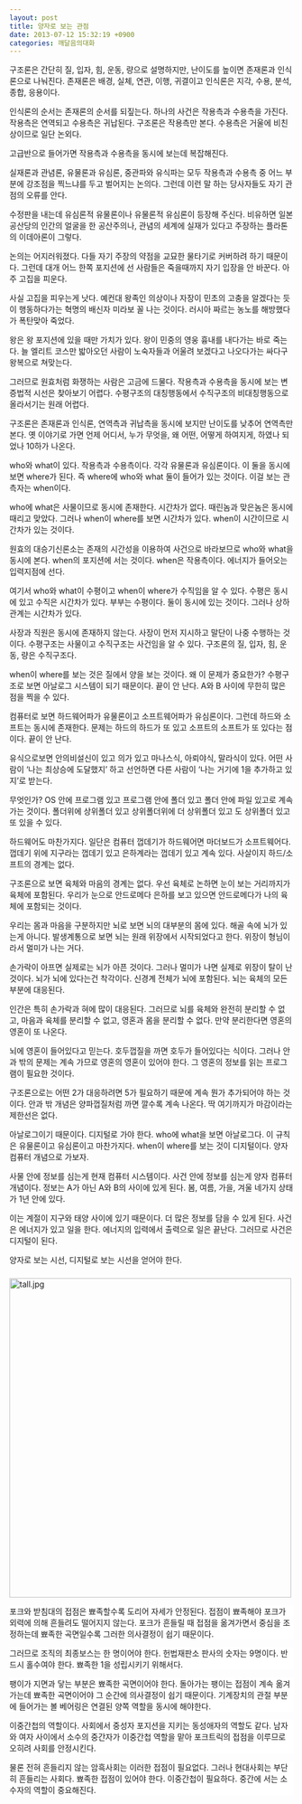 ```yaml
---
layout: post
title: 양자로 보는 관점
date: 2013-07-12 15:32:19 +0900
categories: 깨달음의대화
---
```

구조론은 간단히 질, 입자, 힘, 운동, 량으로 설명하지만, 난이도를 높이면 존재론과 인식론으로 나눠진다. 존재론은 배경, 실체, 연관, 이행, 귀결이고 인식론은 지각, 수용, 분석, 종합, 응용이다. 


  


인식론의 순서는 존재론의 순서를 되짚는다. 하나의 사건은 작용측과 수용측을 가진다. 작용측은 연역되고 수용측은 귀납된다. 구조론은 작용측만 본다. 수용측은 거울에 비친 상이므로 일단 논외다. 


  


고급반으로 들어가면 작용측과 수용측을 동시에 보는데 복잡해진다. 


  


실재론과 관념론, 유물론과 유심론, 중관파와 유식파는 모두 작용측과 수용측 중 어느 부분에 강조점을 찍느냐를 두고 벌어지는 논의다. 그런데 이런 말 하는 당사자들도 자기 관점의 오류를 안다. 


  


수정판을 내는데 유심론적 유물론이나 유물론적 유심론이 등장해 주신다. 비유하면 일본공산당의 인간의 얼굴을 한 공산주의나, 관념의 세계에 실재가 있다고 주장하는 플라톤의 이데아론이 그렇다. 


  


논의는 어지러워졌다. 다들 자기 주장의 약점을 교묘한 물타기로 커버하려 하기 때문이다. 그런데 대개 어느 한쪽 포지션에 선 사람들은 죽을때까지 자기 입장을 안 바꾼다. 아주 고집을 피운다. 


  


사실 고집을 피우는게 낫다. 예컨대 왕족인 의상이나 자장이 민초의 고충을 알겠다는 듯이 행동하다가는 혁명의 배신자 미라보 꼴 나는 것이다. 러시아 짜르는 농노를 해방했다가 폭탄맞아 죽었다. 


  


왕은 왕 포지션에 있을 때만 가치가 있다. 왕이 민중의 영웅 흉내를 내다가는 바로 죽는다. 늘 엘리트 코스만 밟아오던 사람이 노숙자들과 어울려 보겠다고 나오다가는 싸다구 왕복으로 쳐맞는다. 


  


그러므로 원효처럼 화쟁하는 사람은 고금에 드물다. 작용측과 수용측을 동시에 보는 변증법적 시선은 찾아보기 어렵다. 수평구조의 대칭행동에서 수직구조의 비대칭행동으로 올라서기는 원래 어렵다. 


  


구조론은 존재론과 인식론, 연역측과 귀납측을 동시에 보지만 난이도를 낮추어 연역측만 본다. 옛 이야기로 가면 언제 어디서, 누가 무엇을, 왜 어떤, 어떻게 하여지게, 하였나 되었나 10하가 나온다.


  


who와 what이 있다. 작용측과 수용측이다. 각각 유물론과 유심론이다. 이 둘을 동시에 보면 where가 된다. 즉 where에 who와 what 둘이 들어가 있는 것이다. 이걸 보는 관측자는 when이다. 


  


who에 what은 사물이므로 동시에 존재한다. 시간차가 없다. 때린놈과 맞은놈은 동시에 때리고 맞았다. 그러나 when이 where를 보면 시간차가 있다. when이 시간이므로 시간차가 있는 것이다. 


  


원효의 대승기신론소는 존재의 시간성을 이용하여 사건으로 바라보므로 who와 what을 동시에 본다. when의 포지션에 서는 것이다. when은 작용측이다. 에너지가 들어오는 입력지점에 선다. 


  


여기서 who와 what이 수평이고 when이 where가 수직임을 알 수 있다. 수평은 동시에 있고 수직은 시간차가 있다. 부부는 수평이다. 둘이 동시에 있는 것이다. 그러나 상하관계는 시간차가 있다.


  


사장과 직원은 동시에 존재하지 않는다. 사장이 먼저 지시하고 말단이 나중 수행하는 것이다. 수평구조는 사물이고 수직구조는 사건임을 알 수 있다. 구조론의 질, 입자, 힘, 운동, 량은 수직구조다. 


  


when이 where를 보는 것은 질에서 양을 보는 것이다. 왜 이 문제가 중요한가? 수평구조로 보면 아날로그 시스템이 되기 때문이다. 끝이 안 난다. A와 B 사이에 무한히 많은 점을 찍을 수 있다. 


  


컴퓨터로 보면 하드웨어파가 유물론이고 소프트웨어파가 유심론이다. 그런데 하드와 소프트는 동시에 존재한다. 문제는 하드의 하드가 또 있고 소프트의 소프트가 또 있다는 점이다. 끝이 안 난다.


  


유식으로보면 안의비설신이 있고 의가 있고 마나스식, 아뢰야식, 말라식이 있다. 어떤 사람이 ‘나는 최상승에 도달했지’ 하고 선언하면 다른 사람이 ‘나는 거기에 1을 추가하고 있지’로 받는다.


  


무엇인가? OS 안에 프로그램 있고 프로그램 안에 폴더 있고 폴더 안에 파일 있고로 계속 가는 것이다. 폴더위에 상위폴더 있고 상위폴더위에 더 상위폴더 있고 도 상위폴더 있고 또 있을 수 있다.


  


하드웨어도 마찬가지다. 일단은 컴퓨터 껍데기가 하드웨어면 마더보드가 소프트웨어다. 껍데기 위에 지구라는 껍데기 있고 은하계라는 껍데기 있고 계속 있다. 사살이지 하드/소프트의 경계는 없다. 


  


구조론으로 보면 육체와 마음의 경계는 없다. 우선 육체로 논하면 눈이 보는 거리까지가 육체에 포함된다. 우리가 눈으로 안드로메다 은하를 보고 있으면 안드로메다가 나의 육체에 포함되는 것이다. 


  


우리는 몸과 마음을 구분하지만 뇌로 보면 뇌의 대부분의 몸에 있다. 해골 속에 뇌가 있는게 아니다. 발생계통으로 보면 뇌는 원래 위장에서 시작되었다고 한다. 위장이 형님이라서 멀미가 나는 거다.


  


손가락이 아프면 실제로는 뇌가 아픈 것이다. 그러나 멀미가 나면 실제로 위장이 탈이 난 것이다. 뇌가 뇌에 있다는건 착각이다. 신경계 전체가 뇌에 포함된다. 뇌는 육체의 모든 부분에 대응된다.


  


인간은 특히 손가락과 혀에 많이 대응된다. 그러므로 뇌를 육체와 완전히 분리할 수 없고, 마음과 육체를 분리할 수 없고, 영혼과 몸을 분리할 수 없다. 만약 분리한다면 영혼의 영혼이 또 나온다. 


  


뇌에 영혼이 들어있다고 믿는다. 호두껍질을 까면 호두가 들어있다는 식이다. 그러나 안과 밖의 문제는 계속 가므로 영혼의 영혼이 있어야 한다. 그 영혼의 정보를 읽는 프로그램이 필요한 것이다. 


  


구조론으로는 어떤 2가 대응하려면 5가 필요하기 때문에 계속 뭔가 추가되어야 하는 것이다. 안과 밖 개념은 양파껍질처럼 까면 깔수록 계속 나온다. 딱 여기까지가 마감이라는 제한선은 없다. 


  


아날로그이기 때문이다. 디지털로 가야 한다. who에 what을 보면 아날로그다. 이 규칙은 유물론이고 유심론이고 마찬가지다. when이 where를 보는 것이 디지털이다. 양자컴퓨터 개념으로 가보자. 


  


사물 안에 정보를 심는게 현재 컴퓨터 시스템이다. 사건 안에 정보를 심는게 양자 컴퓨터 개념이다. 정보는 A가 아닌 A와 B의 사이에 있게 된다. 봄, 여름, 가을, 겨울 네가지 상태가 1년 안에 있다. 


  


이는 계절이 지구와 태양 사이에 있기 때문이다. 더 많은 정보를 담을 수 있게 된다. 사건은 에너지가 있고 일을 한다. 에너지의 입력에서 출력으로 일은 끝난다. 그러므로 사건은 디지털이 된다.


  


양자로 보는 시선, 디지털로 보는 시선을 얻어야 한다. 



###



 <img alt="tall.jpg" src="assets/attach/images/198/312/369/tall.jpg" width="500" height="565" />



<p style="BACKGROUND: #ffffff; mso-pagination: none; mso-padding-alt: 0pt 0pt 0pt 0pt" class="0">
  포크와 받침대의 접점은 뾰족할수록 도리어 자세가 안정된다. 접점이 뾰족해야 포크가 외력에 의해 흔들려도 떨어지지 않는다. 포크가 흔들릴 때 접점을 옮겨가면서 중심을 조정하는데 뾰족한 곡면일수록 그러한 의사결정이 쉽기 때문이다.
</p>

<p style="BACKGROUND: #ffffff; mso-pagination: none; mso-padding-alt: 0pt 0pt 0pt 0pt" class="0">
</p>

<p style="BACKGROUND: #ffffff; mso-pagination: none; mso-padding-alt: 0pt 0pt 0pt 0pt" class="0">
  그러므로 조직의 최종보스는 한 명이어야 한다. 헌법재판소 판사의 숫자는 9명이다. 반드시 홀수여야 한다. 뾰족한 1을 성립시키기 위해서다.
</p>

<p style="BACKGROUND: #ffffff; mso-pagination: none; mso-padding-alt: 0pt 0pt 0pt 0pt" class="0">
</p>

<p style="BACKGROUND: #ffffff; mso-pagination: none; mso-padding-alt: 0pt 0pt 0pt 0pt" class="0">
  팽이가 지면과 닿는 부분은 뾰족한 곡면이어야 한다. 돌아가는 팽이는 접점이 계속 옮겨가는데 뾰족한 곡면이어야 그 순간에 의사결정이 쉽기 때문이다. 기계장치의 관절 부분에 들어가는 볼 베어링은 연결된 양쪽 역할을 동시에 해야한다.
</p>

<p style="BACKGROUND: #ffffff; mso-pagination: none; mso-padding-alt: 0pt 0pt 0pt 0pt" class="0">
</p>

<p style="BACKGROUND: #ffffff; mso-pagination: none; mso-padding-alt: 0pt 0pt 0pt 0pt" class="0">
  이중간첩의 역할이다. 사회에서 중성자 포지션을 지키는 동성애자의 역할도 같다. 남자와 여자 사이에서 소수의 중간자가 이중간첩 역할을 맡아 포크트릭의 접점을 이루므로 오히려 사회를 안정시킨다.
</p>

<p style="BACKGROUND: #ffffff; mso-pagination: none; mso-padding-alt: 0pt 0pt 0pt 0pt" class="0">
</p>

<p style="BACKGROUND: #ffffff; mso-pagination: none; mso-padding-alt: 0pt 0pt 0pt 0pt" class="0">
  물론 전혀 흔들리지 않는 암흑사회는 이러한 접점이 필요없다. 그러나 현대사회는 부단히 흔들리는 사회다. 뾰족한 접점이 있어야 한다. 이중간첩이 필요하다. 중간에 서는 소수자의 역할이 중요해진다.
</p>
